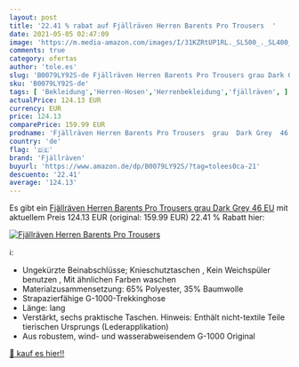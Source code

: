 ```yaml
---
layout: post
title: '22.41 % rabat auf Fjällräven Herren Barents Pro Trousers  '
date: 2021-05-05 02:47:09
image: 'https://m.media-amazon.com/images/I/31KZRtUP1RL._SL500_._SL400_.jpg'
comments: true
category: ofertas
author: 'tole.es'
slug: 'B0079LY92S-de Fjällräven Herren Barents Pro Trousers grau Dark Grey 46 EU'
sku: 'B0079LY92S-de'
tags: [ 'Bekleidung','Herren-Hosen','Herrenbekleidung','fjällräven', ]
actualPrice: 124.13 EUR
currency: EUR
price: 124.13
comparePrice: 159.99 EUR
prodname: 'Fjällräven Herren Barents Pro Trousers  grau  Dark Grey  46 EU'
country: 'de'
flag: '🇩🇪'
brand: 'Fjällräven'
buyurl: 'https://www.amazon.de/dp/B0079LY92S/?tag=tolees0ca-21'
descuento: '22.41'
average: '124.13'
---
```


Es gibt ein [Fjällräven Herren Barents Pro Trousers  grau  Dark Grey  46 EU](https://www.amazon.de/dp/B0079LY92S/?tag=tolees0ca-21) mit aktuellem Preis 124.13 EUR (original: 159.99 EUR) 22.41 % Rabatt hier:

[![Fjällräven Herren Barents Pro Trousers  ](https://m.media-amazon.com/images/I/31KZRtUP1RL._SL500_._SL400_.jpg)](https://www.amazon.de/dp/B0079LY92S/?tag=tolees0ca-21)

ℹ️:

- Ungekürzte Beinabschlüsse; Knieschutztaschen , Kein Weichspüler benutzen , Mit ähnlichen Farben waschen
- Materialzusammensetzung: 65% Polyester, 35% Baumwolle
- Strapazierfähige G-1000-Trekkinghose
- Länge: lang
- Verstärkt, sechs praktische Taschen. Hinweis: Enthält nicht-textile Teile tierischen Ursprungs (Lederapplikation)
- Aus robustem, wind- und wasserabweisendem G-1000 Original

[🛒 kauf es hier!!](https://www.amazon.de/dp/B0079LY92S/?tag=tolees0ca-21)
